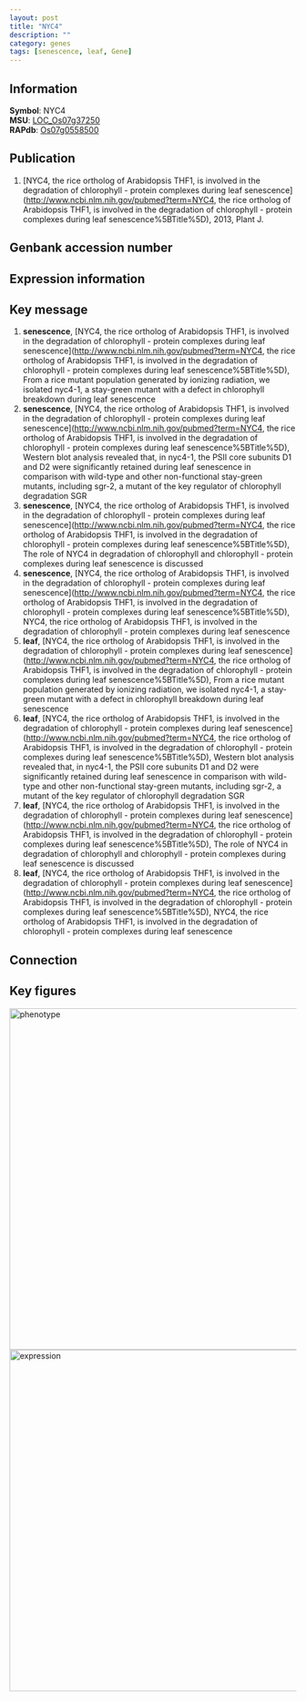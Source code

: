 ```yaml
---
layout: post
title: "NYC4"
description: ""
category: genes
tags: [senescence, leaf, Gene]
---
```


## Information
__Symbol__: NYC4  
__MSU__: [LOC_Os07g37250](http://rice.plantbiology.msu.edu/cgi-bin/ORF_infopage.cgi?orf=LOC_Os07g37250)  
__RAPdb__: [Os07g0558500](http://rapdb.dna.affrc.go.jp/viewer/gbrowse_details/irgsp1?name=Os07g0558500)  

## Publication
1. [NYC4, the rice ortholog of Arabidopsis THF1, is involved in the degradation of chlorophyll - protein complexes during leaf senescence](http://www.ncbi.nlm.nih.gov/pubmed?term=NYC4, the rice ortholog of Arabidopsis THF1, is involved in the degradation of chlorophyll - protein complexes during leaf senescence%5BTitle%5D), 2013, Plant J.

## Genbank accession number

## Expression information

## Key message
1. __senescence__, [NYC4, the rice ortholog of Arabidopsis THF1, is involved in the degradation of chlorophyll - protein complexes during leaf senescence](http://www.ncbi.nlm.nih.gov/pubmed?term=NYC4, the rice ortholog of Arabidopsis THF1, is involved in the degradation of chlorophyll - protein complexes during leaf senescence%5BTitle%5D),  From a rice mutant population generated by ionizing radiation, we isolated nyc4-1, a stay-green mutant with a defect in chlorophyll breakdown during leaf senescence
2. __senescence__, [NYC4, the rice ortholog of Arabidopsis THF1, is involved in the degradation of chlorophyll - protein complexes during leaf senescence](http://www.ncbi.nlm.nih.gov/pubmed?term=NYC4, the rice ortholog of Arabidopsis THF1, is involved in the degradation of chlorophyll - protein complexes during leaf senescence%5BTitle%5D),  Western blot analysis revealed that, in nyc4-1, the PSII core subunits D1 and D2 were significantly retained during leaf senescence in comparison with wild-type and other non-functional stay-green mutants, including sgr-2, a mutant of the key regulator of chlorophyll degradation SGR
3. __senescence__, [NYC4, the rice ortholog of Arabidopsis THF1, is involved in the degradation of chlorophyll - protein complexes during leaf senescence](http://www.ncbi.nlm.nih.gov/pubmed?term=NYC4, the rice ortholog of Arabidopsis THF1, is involved in the degradation of chlorophyll - protein complexes during leaf senescence%5BTitle%5D),  The role of NYC4 in degradation of chlorophyll and chlorophyll - protein complexes during leaf senescence is discussed
4. __senescence__, [NYC4, the rice ortholog of Arabidopsis THF1, is involved in the degradation of chlorophyll - protein complexes during leaf senescence](http://www.ncbi.nlm.nih.gov/pubmed?term=NYC4, the rice ortholog of Arabidopsis THF1, is involved in the degradation of chlorophyll - protein complexes during leaf senescence%5BTitle%5D), NYC4, the rice ortholog of Arabidopsis THF1, is involved in the degradation of chlorophyll - protein complexes during leaf senescence
5. __leaf__, [NYC4, the rice ortholog of Arabidopsis THF1, is involved in the degradation of chlorophyll - protein complexes during leaf senescence](http://www.ncbi.nlm.nih.gov/pubmed?term=NYC4, the rice ortholog of Arabidopsis THF1, is involved in the degradation of chlorophyll - protein complexes during leaf senescence%5BTitle%5D),  From a rice mutant population generated by ionizing radiation, we isolated nyc4-1, a stay-green mutant with a defect in chlorophyll breakdown during leaf senescence
6. __leaf__, [NYC4, the rice ortholog of Arabidopsis THF1, is involved in the degradation of chlorophyll - protein complexes during leaf senescence](http://www.ncbi.nlm.nih.gov/pubmed?term=NYC4, the rice ortholog of Arabidopsis THF1, is involved in the degradation of chlorophyll - protein complexes during leaf senescence%5BTitle%5D),  Western blot analysis revealed that, in nyc4-1, the PSII core subunits D1 and D2 were significantly retained during leaf senescence in comparison with wild-type and other non-functional stay-green mutants, including sgr-2, a mutant of the key regulator of chlorophyll degradation SGR
7. __leaf__, [NYC4, the rice ortholog of Arabidopsis THF1, is involved in the degradation of chlorophyll - protein complexes during leaf senescence](http://www.ncbi.nlm.nih.gov/pubmed?term=NYC4, the rice ortholog of Arabidopsis THF1, is involved in the degradation of chlorophyll - protein complexes during leaf senescence%5BTitle%5D),  The role of NYC4 in degradation of chlorophyll and chlorophyll - protein complexes during leaf senescence is discussed
8. __leaf__, [NYC4, the rice ortholog of Arabidopsis THF1, is involved in the degradation of chlorophyll - protein complexes during leaf senescence](http://www.ncbi.nlm.nih.gov/pubmed?term=NYC4, the rice ortholog of Arabidopsis THF1, is involved in the degradation of chlorophyll - protein complexes during leaf senescence%5BTitle%5D), NYC4, the rice ortholog of Arabidopsis THF1, is involved in the degradation of chlorophyll - protein complexes during leaf senescence

## Connection

## Key figures
<img src="http://ricencode.github.io/images/NYC4.pheno.png" alt="phenotype"  style="width: 600px;"/>

<img src="http://ricencode.github.io/images/NYC4.exp.png" alt="expression"  style="width: 600px;"/>


